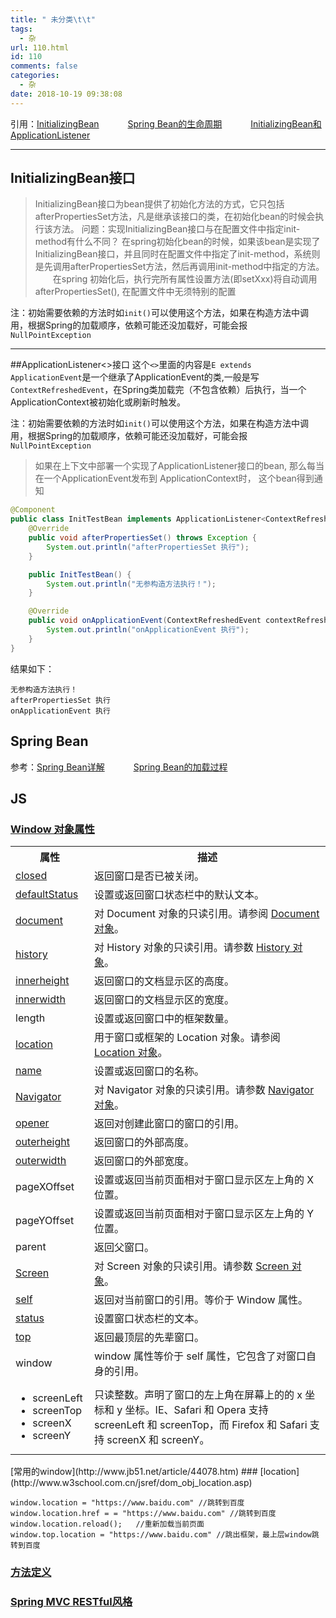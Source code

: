 ```yaml
---
title: " 未分类\t\t"
tags:
  - 杂
url: 110.html
id: 110
comments: false
categories:
  - 杂
date: 2018-10-19 09:38:08
---
```

引用：[InitializingBean](http://blog.csdn.net/maclaren001/article/details/37039749)
　　　[Spring Bean的生命周期](http://www.cnblogs.com/ghj1976/p/5383743.html)
　　　[InitializingBean和ApplicationListener](http://www.cnblogs.com/winkey4986/p/5424892.html)

---

## InitializingBean接口

> InitializingBean接口为bean提供了初始化方法的方式，它只包括afterPropertiesSet方法，凡是继承该接口的类，在初始化bean的时候会执行该方法。
> 问题：实现InitializingBean接口与在配置文件中指定init-method有什么不同？
> 在spring初始化bean的时候，如果该bean是实现了InitializingBean接口，并且同时在配置文件中指定了init-method，系统则是先调用afterPropertiesSet方法，然后再调用init-method中指定的方法。
> 　　在spring 初始化后，执行完所有属性设置方法(即setXxx)将自动调用 afterPropertiesSet(), 在配置文件中无须特别的配置

注：初始需要依赖的方法时如`init()`可以使用这个方法，如果在构造方法中调用，根据Spring的加载顺序，依赖可能还没加载好，可能会报`NullPointException`

---
##ApplicationListener<>接口
这个`<>`里面的内容是`E extends ApplicationEvent`是一个继承了ApplicationEvent的类,一般是写`ContextRefreshedEvent`，在Spring类加载完（不包含依赖）后执行，当一个ApplicationContext被初始化或刷新时触发。

注：初始需要依赖的方法时如`init()`可以使用这个方法，如果在构造方法中调用，根据Spring的加载顺序，依赖可能还没加载好，可能会报`NullPointException`

> 如果在上下文中部署一个实现了ApplicationListener接口的bean,  那么每当在一个ApplicationEvent发布到
> ApplicationContext时，  这个bean得到通知

```java
@Component
public class InitTestBean implements ApplicationListener<ContextRefreshedEvent>,InitializingBean {
    @Override
    public void afterPropertiesSet() throws Exception {
        System.out.println("afterPropertiesSet 执行");
    }

    public InitTestBean() {
        System.out.println("无参构造方法执行！");
    }

    @Override
    public void onApplicationEvent(ContextRefreshedEvent contextRefreshedEvent) {
        System.out.println("onApplicationEvent 执行");
    }
}
```
结果如下：
```
无参构造方法执行！
afterPropertiesSet 执行
onApplicationEvent 执行
```

## Spring Bean
参考：[Spring Bean详解](http://blog.csdn.net/ochangwen/article/details/52556474)
　　　[Spring Bean的加载过程](http://www.cnblogs.com/xrq730/p/6285358.html)

## JS

### [Window 对象属性](http://www.w3school.com.cn/jsref/dom_obj_window.asp)

<table class="dataintable">
  <tbody><tr>
    <th style="width:25%">属性</th>
    <th>描述</th>
  </tr>
  <tr>
    <td><a href="http://www.w3school.com.cn/jsref/prop_win_closed.asp">closed</a></td>
    <td>返回窗口是否已被关闭。</td>
  </tr>
  <tr>
    <td><a href="http://www.w3school.com.cn/jsref/prop_win_defaultstatus.asp">defaultStatus</a></td>
    <td>设置或返回窗口状态栏中的默认文本。</td>
  </tr>
  <tr>
    <td><a href="http://www.w3school.com.cn/jsref/dom_obj_document.asp">document</a></td>
    <td>对 Document 对象的只读引用。请参阅 <a href="dom_obj_document.asp">Document 对象</a>。</td>
  </tr>
  <tr>
    <td><a href="http://www.w3school.com.cn/jsref/dom_obj_history.asp">history</a></td>
    <td>对 History 对象的只读引用。请参数 <a href="dom_obj_history.asp">History 对象</a>。</td>
  </tr>
  <tr>
    <td><a href="http://www.w3school.com.cn/jsref/prop_win_innerheight_innerwidth.asp">innerheight</a></td>
    <td>返回窗口的文档显示区的高度。</td>
  </tr>
  <tr>
    <td><a href="http://www.w3school.com.cn/jsref/prop_win_innerheight_innerwidth.asp">innerwidth</a></td>
    <td>返回窗口的文档显示区的宽度。</td>
  </tr>
  <tr>
    <td>length</td>
    <td>设置或返回窗口中的框架数量。</td>
  </tr>
  <tr>
    <td><a href="http://www.w3school.com.cn/jsref/dom_obj_location.asp">location</a></td>
    <td>用于窗口或框架的 Location 对象。请参阅 <a href="dom_obj_location.asp">Location 对象</a>。</td>
  </tr>
  <tr>
    <td><a href="http://www.w3school.com.cn/jsref/prop_win_name.asp">name</a></td>
    <td>设置或返回窗口的名称。</td>
  </tr>
  <tr>
    <td><a href="http://www.w3school.com.cn/jsref/dom_obj_navigator.asp">Navigator</a></td>
    <td>对 Navigator 对象的只读引用。请参数 <a href="/jsref/dom_obj_navigator.asp">Navigator 对象</a>。</td>
  </tr>
  <tr>
    <td><a href="http://www.w3school.com.cn/jsref/prop_win_opener.asp">opener</a></td>
    <td>返回对创建此窗口的窗口的引用。</td>
  </tr>
  <tr>
    <td><a href="http://www.w3school.com.cn/jsref/prop_win_outerheight.asp">outerheight</a></td>
    <td>返回窗口的外部高度。</td>
  </tr>
  <tr>
    <td><a href="http://www.w3school.com.cn/jsref/prop_win_outerwidth.asp">outerwidth</a></td>
    <td>返回窗口的外部宽度。</td>
  </tr>
  <tr>
    <td>pageXOffset</td>
    <td>设置或返回当前页面相对于窗口显示区左上角的 X 位置。</td>
  </tr>
  <tr>
    <td>pageYOffset</td>
    <td>设置或返回当前页面相对于窗口显示区左上角的 Y 位置。</td>
  </tr>
  <tr>
    <td>parent</td>
    <td>返回父窗口。</td>
  </tr>
  <tr>
    <td><a href="http://www.w3school.com.cn/jsref/dom_obj_screen.asp">Screen</a></td>
    <td>对 Screen 对象的只读引用。请参数 <a href="/jsref/dom_obj_screen.asp">Screen 对象</a>。</td>
  </tr>
  <tr>
    <td><a href="http://www.w3school.com.cn/jsref/prop_win_self.asp">self</a></td>
    <td>返回对当前窗口的引用。等价于 Window 属性。</td>
  </tr>
  <tr>
    <td><a href="http://www.w3school.com.cn/jsref/prop_win_status.asp">status</a></td>
    <td>设置窗口状态栏的文本。</td>
  </tr>
  <tr>
    <td><a href="http://www.w3school.com.cn/jsref/prop_win_top.asp">top</a></td>
    <td>返回最顶层的先辈窗口。</td>
  </tr>
  <tr>
    <td>window</td>
    <td>window 属性等价于 self 属性，它包含了对窗口自身的引用。</td>
  </tr>
  <tr>
    <td>
	<ul>
	<li>screenLeft</li>
	<li>screenTop</li>
	<li>screenX</li>
	<li>screenY</li>
	</ul>
	</td>
    <td>只读整数。声明了窗口的左上角在屏幕上的的 x 坐标和 y 坐标。IE、Safari 和 Opera 支持 screenLeft 和 screenTop，而 Firefox 和 Safari 支持 screenX 和 screenY。</td>
  </tr>
  </tbody></table>
[常用的window](http://www.jb51.net/article/44078.htm)
### [location](http://www.w3school.com.cn/jsref/dom_obj_location.asp)

```properties
window.location = "https://www.baidu.com" //跳转到百度
window.location.href = = "https://www.baidu.com" //跳转到百度
window.location.reload();   //重新加载当前页面
window.top.location = "https://www.baidu.com" //跳出框架，最上层window跳转到百度
```
### [方法定义](http://www.w3school.com.cn/js/pro_js_object_defining.asp)
### [Spring MVC RESTful风格](http://www.cnblogs.com/qixiaoyizhan/p/5864233.html)